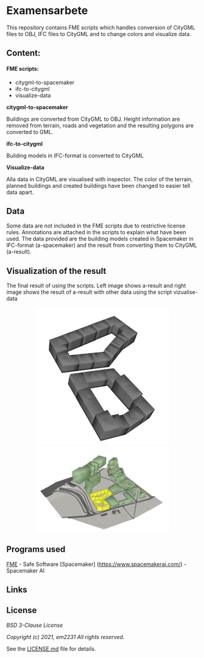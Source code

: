 # Examensarbete

This repository contains FME scripts which handles conversion of CityGML files to OBJ, IFC files to CityGML and to change colors and visualize data.

## __Content__:
#### FME scripts:
- citygml-to-spacemaker
- ifc-to-citygml
- visualize-data

__citygml-to-spacemaker__

Buildings are converted from CityGML to OBJ. Height information are removed from terrain, roads and vegetation and the resulting polygons are converted to GML.

__ifc-to-citygml__

Building models in IFC-format is converted to CityGML

__Visualize-data__

Alla data in CityGML are visualised with inspector. The color of the terrain, planned buildings and created buildings have been changed to easier tell data apart.

## Data
Some data are not included in the FME scripts due to restrictive license rules. Annotations are attached in the scripts to explain what have been used. The data provided are the building models created in Spacemaker in IFC-format (a-spacemaker) and the result from converting them to CityGML (a-result).

## Visualization of the result

The final result of using the scripts. Left image shows a-result and right image shows the result of a-result with other data using the script vizualise-data

<p align="center">
  <img src="Result (images)/Result.png" width="350" title="hover text">
  <img src="Result (images)/Result visualized with other data.png" width="350" alt="accessibility text">
</p>



## Programs used
[FME](https://www.safe.com/) - Safe Software
[Spacemaker] (https://www.spacemakerai.com/) - Spacemaker AI

## Links




## License

*BSD 3-Clause License*

*Copyright (c) 2021, em2231*
*All rights reserved.*

See the [LICENSE.md](https://github.com/em2231/examensarbete/blob/main/LICENSE) file for details.
